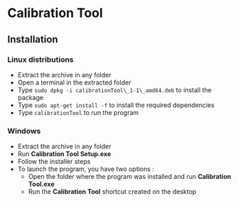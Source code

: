 # Calibration Tool

## Installation

### Linux distributions

- Extract the archive in any folder
- Open a terminal in the extracted folder
- Type ``sudo dpkg -i calibrationTool\_1-1\_amd64.deb`` to install the package
- Type ``sudo apt-get install -f`` to install the required dependencies
- Type ``calibrationTool`` to run the program

### Windows
- Extract the archive in any folder
- Run **Calibration Tool Setup.exe**
- Follow the installer steps
- To launch the program, you have two options :
  - Open the folder where the program was installed and run **Calibration Tool.exe**
  - Run the **Calibration Tool** shortcut created on the desktop
